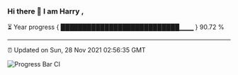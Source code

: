### Hi there 👋 I am Harry , 

⏳ Year progress { ███████████████████████████▁▁▁ } 90.72 %

---

⏰ Updated on Sun, 28 Nov 2021 02:56:35 GMT

![Progress Bar CI](https://github.com/duykhang68/duykhang68/workflows/Progress%20Bar%20CI/badge.svg)
